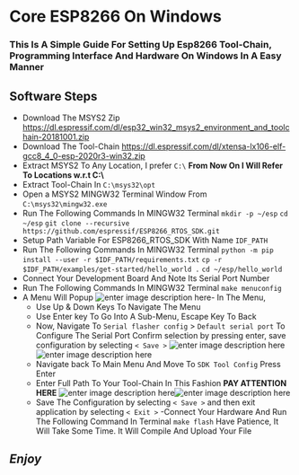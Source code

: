 # Core ESP8266 On Windows

### This Is A Simple Guide For Setting Up Esp8266 Tool-Chain,  Programming Interface And Hardware On Windows In A Easy Manner       

## Software Steps 

- Download The MSYS2 Zip
https://dl.espressif.com/dl/esp32_win32_msys2_environment_and_toolchain-20181001.zip
- Download The Tool-Chain
https://dl.espressif.com/dl/xtensa-lx106-elf-gcc8_4_0-esp-2020r3-win32.zip
- Extract MSYS2 To Any Location, I prefer `C:\`
**From Now On I Will Refer To Locations w.r.t  C:\\**
- Extract Tool-Chain In
 `C:\msys32\opt`
- Open a MSYS2 MINGW32 Terminal Window From
`C:\msys32\mingw32.exe`
- Run The Following Commands In MINGW32 Terminal
`mkdir -p ~/esp`
`cd ~/esp`
`git clone --recursive https://github.com/espressif/ESP8266_RTOS_SDK.git`
- Setup Path Variable For ESP8266_RTOS_SDK With Name 
`IDF_PATH`
- Run The Following Commands In MINGW32 Terminal
`python -m pip install --user -r $IDF_PATH/requirements.txt`
`cp -r $IDF_PATH/examples/get-started/hello_world .`
`cd ~/esp/hello_world`
- Connect Your Development Board And Note Its Serial Port Number 
- Run The Following Commands In MINGW32 Terminal
`make menuconfig`
- A Menu Will Popup 
![enter image description here](https://docs.espressif.com/projects/esp8266-rtos-sdk/en/latest/_images/project-configuration.png)- In The Menu, 
  - Use Up & Down Keys To Navigate The Menu
  - Use Enter key To Go Into A Sub-Menu, Escape Key To Back
  - Now, Navigate To `Serial flasher config` > `Default serial port` 
     To Configure The Serial Port Confirm selection by pressing enter, save     configuration by selecting `< Save >`
![enter image description here](https://docs.espressif.com/projects/esp8266-rtos-sdk/en/latest/_images/project-configuration.png)![enter image description here](https://docs.espressif.com/projects/esp8266-rtos-sdk/en/latest/_images/project-configuration.png)   
  - Navigate back To Main Menu And Move To `SDK Tool Config` Press   Enter
  - Enter Full Path To Your Tool-Chain In This Fashion **PAY ATTENTION HERE**
  ![enter image description here](https://docs.espressif.com/projects/esp8266-rtos-sdk/en/latest/_images/project-configuration.png)![enter image description here](https://docs.espressif.com/projects/esp8266-rtos-sdk/en/latest/_images/project-configuration.png)     
  - Save The Configuration by selecting `< Save >` and then exit application by selecting `< Exit >`
-Connect Your Hardware And Run The Following Command In Terminal 
`make flash` 
Have Patience, It Will Take Some Time. It Will Compile And Upload Your File

## _Enjoy_

